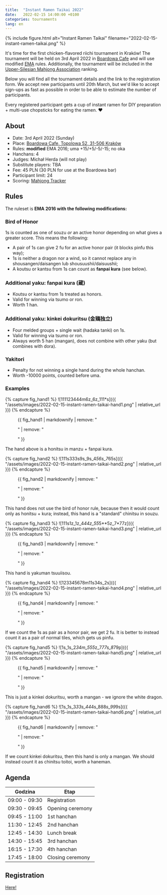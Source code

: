 ```yaml
---
title:  "Instant Ramen Taikai 2022"
date:   2022-02-15 14:00:00 +0100
categories: tournaments
lang: en
---
```


{% include figure.html alt="Instant Ramen Taikai" filename="2022-02-15-instant-ramen-taikai.png" %}

It's time for the first chicken-flavored riichi tournament in Kraków!
The tournament will be held on 3rd April 2022 in [Boardowa Cafe](http://boardowa.pl/)
and will use modified [EMA](http://mahjong-europe.org/) rules. Additionally, the tournament
will be included in the [Upper-Silesian Mahjong Association](https://mahjongsilesia.wordpress.com/) ranking.

Below you will find all the tournament details and the link to the registration form.
We accept new participants until 20th March, but we'd like to accept sign-ups as fast as possible
in order to be able to estimate the number of participants.

Every registered participant gets a cup of instant ramen for DIY preparation + multi-use chopsticks for eating the ramen. ❤️

## About

* Date: 3rd April 2022 (Sunday)
* Place: [Boardowa Cafe, Topolowa 52, 31-506 Kraków](https://g.page/Boardowa)
* Rules: **modified** EMA 2016; uma +15/+5/-5/-15; no oka
* Hanchans: 4
* Judges: Michał Herda (will not play)
* Substitute players: TBA
* Fee: 45 PLN (30 PLN for use at the Boardowa bar)
* Participant limit: 24
* Scoring: [Mahjong Tracker](https://mahjongtracker.com/)

## Rules

The ruleset is **EMA 2016 with the following modifications:**

### Bird of Honor
1s is counted as one of souzu *or* an active honor depending on what gives a greater score. This means the following:

* A pair of 1s can give 2 fu for an active honor pair (it blocks pinfu this way);
* 1s is neither a dragon nor a wind, so it cannot replace any in shousangen/daisangen lub shousuushii/daisuushii;
* A koutsu or kantsu from 1s can count as **fanpai kura** (see below).

### Additional yaku: fanpai kura (蔵)
* Koutsu or kantsu from 1s treated as honors.
* Valid for winning via tsumo or ron.
* Worth 1 han.

### Additional yaku: kinkei dokuritsu (金鶏独立)
* Four melded groups + single wait (hadaka tanki) on 1s.
* Valid for winning via tsumo or ron.
* Always worth 5 han (mangan), does not combine with other yaku (but combines with dora).

### Yakitori

* Penalty for not winning a single hand during the whole hanchan.
* Worth -10000 points, counted before uma.

### Examples

{% capture fig_hand1 %}
![111123444m6z_6z_111*s]({{ "/assets/images/2022-02-15-instant-ramen-taikai-hand1.png" | relative_url }})
{% endcapture %}

<figure>
  {{ fig_hand1 | markdownify | remove: "<p>" | remove: "</p>" }}
</figure>

The hand above is a honitsu in manzu + fanpai kura.

{% capture fig_hand2 %}
![111s333s9s_9s_4*56s_7*65s]({{ "/assets/images/2022-02-15-instant-ramen-taikai-hand2.png" | relative_url }})
{% endcapture %}

<figure>
  {{ fig_hand2 | markdownify | remove: "<p>" | remove: "</p>" }}
</figure>

This hand does not use the bird of honor rule, because then it would count only as honitsu + kura;
instead, this hand is a "standard" chinitsu in souzu.

{% capture fig_hand3 %}
![111s1z_1z_4*44z_55*5**5z_7*77z]({{ "/assets/images/2022-02-15-instant-ramen-taikai-hand3.png" | relative_url }})
{% endcapture %}

<figure>
  {{ fig_hand3 | markdownify | remove: "<p>" | remove: "</p>" }}
</figure>

This hand is yakuman tsuuiisou.

{% capture fig_hand4 %}
![123345678m11s34s_2s]({{ "/assets/images/2022-02-15-instant-ramen-taikai-hand4.png" | relative_url }})
{% endcapture %}

<figure>
  {{ fig_hand4 | markdownify | remove: "<p>" | remove: "</p>" }}
</figure>

If we count the 1s as pair as a honor pair, we get 2 fu.
It is better to instead count it as a pair of normal tiles, which gets us pinfu.

{% capture fig_hand5 %}
![1s_1s_2*34m_555*z_7*77s_8*79p]({{ "/assets/images/2022-02-15-instant-ramen-taikai-hand5.png" | relative_url }})
{% endcapture %}

<figure>
  {{ fig_hand5 | markdownify | remove: "<p>" | remove: "</p>" }}
</figure>

This is just a kinkei dokuritsu, worth a mangan - we ignore the white dragon.

{% capture fig_hand6 %}
![1s_1s_3*33s_44*4s_888*s_99*9s]({{ "/assets/images/2022-02-15-instant-ramen-taikai-hand6.png" | relative_url }})
{% endcapture %}

<figure>
  {{ fig_hand6 | markdownify | remove: "<p>" | remove: "</p>" }}
</figure>

If we count kinkei dokuritsu, then this hand is only a mangan.
We should instead count it as chinitsu toitoi, worth a haneman.

## Agenda

| Godzina       | Etap                |
|---------------|---------------------|
| 09:00 - 09:30 | Registration        |
| 09:30 - 09:45 | Opening ceremony    |
| 09:45 - 11:00 | 1st hanchan         |
| 11:30 - 12:45 | 2nd hanchan         |
| 12:45 - 14:30 | Lunch break         |
| 14:30 - 15:45 | 3rd hanchan         |
| 16:15 - 17:30 | 4th hanchan         |
| 17:45 - 18:00 | Closing ceremony    |

<!--
## Participant list

| First name | Last name  | Nickname   | City             |
|------------|------------|------------|------------------|

-->
## Registration

[Here!](https://forms.gle/cDMZcCej329RFSti8)
